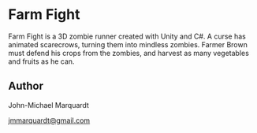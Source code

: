 # Farm Fight
 
Farm Fight is a 3D zombie runner created with Unity and C#. A curse has animated scarecrows, turning them into mindless zombies.
Farmer Brown must defend his crops from the zombies, and harvest as many vegetables and fruits as he can.

## Author

John-Michael Marquardt

jmmarquardt@gmail.com
